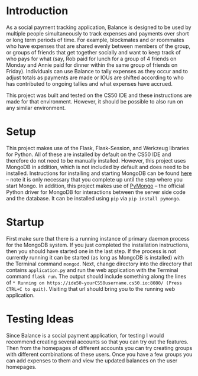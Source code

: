 
# Introduction
As a social payment tracking application, Balance is designed to be used by multiple people simultaneously to track expenses and payments over short or long term periods of time. For example, blockmates and or roommates who have expenses that are shared evenly between members of the group, or groups of friends that get together socially and want to keep track of who pays for what (say, Rob paid for lunch for a group of 4 friends on Monday and Annie paid for dinner within the same group of friends on Friday). Individuals can use Balance to tally expenses as they occur and to adjust totals as payments are made or IOUs are shifted according to who has contributed to ongoing tallies and what expenses have accrued.

This project was built and tested on the CS50 IDE and these instructions are made for that environment. However, it should be possible to also run on any similar environment.

# Setup
This project makes use of the Flask, Flask-Session, and Werkzeug libraries for Python. All of these are installed by default on the CS50 IDE and therefore do not need to be manually installed.  However, this project uses MongoDB in addition, which is not included by default and does need to be installed. Instructions for installing and starting MongoDB can be found [here](https://docs.c9.io/docs/setup-a-database#mongodb) – note it is only necessary that you complete up until the step where you start Mongo. In addition, this project makes use of [PyMongo](https://github.com/mongodb/mongo-python-driver/) –  the official Python driver for MongoDB for interactions between the server side code and the database. It can be installed using `pip` via `pip install pymongo`.

# Startup
First make sure that there is a running instance of primary daemon process for the MongoDB system. If you just completed the installation instructions, then you should have started one in the last step. If the process is not currently running it can be started (as long as MongoDB is installed) with the Terminal command `mongod`. Next, change directory into the directory that contains `application.py` and run the web application with the Terminal command `flask run`.  The output should include something along the lines of `* Running on https://ide50-yourCS50username.cs50.io:8080/ (Press CTRL+C to quit)`. Visiting that url should bring you to the running web application.

# Testing Ideas
Since Balance is a social payment application, for testing I would recommend creating several accounts so that you can try out the features. Then from the homepages of different accounts you can try creating groups with different combinations of these users. Once you have a few groups you can add expenses to them and view the updated balances on the user homepages.

